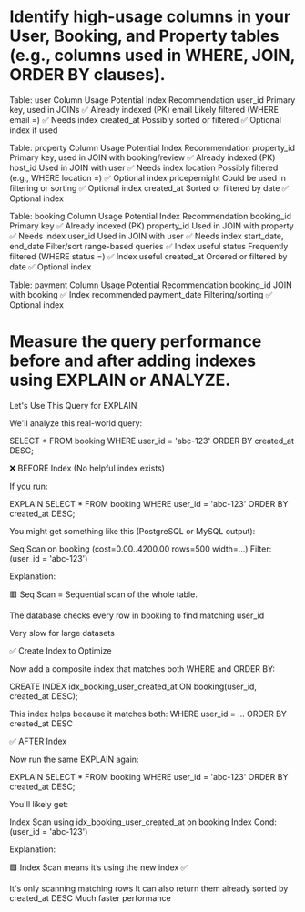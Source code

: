 # Identify high-usage columns in your User, Booking, and Property tables (e.g., columns used in WHERE, JOIN, ORDER BY clauses).

Table: user
Column 	         Usage Potential	              Index Recommendation
user_id	     Primary key, used in JOINs	       ✅ Already indexed (PK)
email	     Likely filtered (WHERE email =)   ✅ Needs index
created_at	  Possibly sorted or filtered	   ✅ Optional index if used


Table: property
Column	         Usage Potential	             Index Recommendation
property_id	Primary key, used in JOIN with booking/review ✅ Already indexed (PK)
host_id	        Used in JOIN with user	               ✅ Needs index
location	Possibly filtered (e.g., WHERE location =) ✅ Optional index
pricepernight	Could be used in filtering or sorting  ✅ Optional index
created_at	       Sorted or filtered by date	       ✅ Optional index


Table: booking
Column	              Usage Potential	            Index Recommendation
booking_id          	Primary key	             ✅ Already indexed (PK)
property_id	       Used in JOIN with property 	 ✅ Needs index
user_id	             Used in JOIN with user	     ✅ Needs index
start_date, end_date Filter/sort range-based queries	✅ Index useful
status	    Frequently filtered (WHERE status =)	    ✅ Index useful
created_at	    Ordered or filtered by date         ✅ Optional index


Table: payment
Column	            Usage Potential	           Recommendation
booking_id	        JOIN with booking	   ✅ Index recommended
payment_date	    Filtering/sorting	   ✅ Optional index


# Measure the query performance before and after adding indexes using EXPLAIN or ANALYZE.

Let's Use This Query for EXPLAIN

We'll analyze this real-world query:

SELECT *
FROM booking
WHERE user_id = 'abc-123'
ORDER BY created_at DESC;

❌ BEFORE Index (No helpful index exists)

If you run:

EXPLAIN SELECT *
FROM booking
WHERE user_id = 'abc-123'
ORDER BY created_at DESC;

You might get something like this (PostgreSQL or MySQL output):

Seq Scan on booking  (cost=0.00..4200.00 rows=500 width=...)
  Filter: (user_id = 'abc-123')


Explanation:

🟥 Seq Scan = Sequential scan of the whole table.

The database checks every row in booking to find matching user_id

Very slow for large datasets

✅ Create Index to Optimize

Now add a composite index that matches both WHERE and ORDER BY:


CREATE INDEX idx_booking_user_created_at
ON booking(user_id, created_at DESC);

This index helps because it matches both:
WHERE user_id = ...
ORDER BY created_at DESC

✅ AFTER Index

Now run the same EXPLAIN again:

EXPLAIN SELECT *
FROM booking
WHERE user_id = 'abc-123'
ORDER BY created_at DESC;

You'll likely get:

Index Scan using idx_booking_user_created_at on booking
  Index Cond: (user_id = 'abc-123')


Explanation:

🟩 Index Scan means it’s using the new index ✅

It's only scanning matching rows
It can also return them already sorted by created_at DESC
Much faster performance